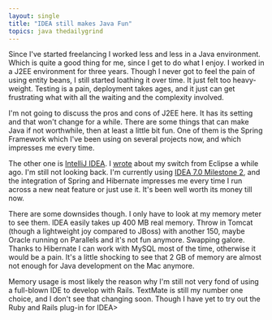 ```yaml
---
layout: single
title: "IDEA still makes Java Fun"
topics: java thedailygrind
---
```

Since I've started freelancing I worked less and less in a Java environment. Which is quite a good thing for me, since I get to do what I enjoy. I worked in a J2EE environment for three years. Though I never got to feel the pain of using entity beans, I still started loathing it over time. It just felt too heavy-weight. Testing is a pain, deployment takes ages, and it just can get frustrating what with all the waiting and the complexity involved.

I'm not going to discuss the pros and cons of J2EE here. It has its setting and that won't change for a while. There are some things that can make Java if not worthwhile, then at least a little bit fun. One of them is the Spring Framework which I've been using on several projects now, and which impresses me every time.

The other one is [IntelliJ IDEA](http://www.jetbrains.com/idea). I [wrote](http://www.javaddicts.net/blog/index.php/2006/01/16/eclipse-vs-idea-making-the-switch/) about my switch from Eclipse a while ago. I'm still not looking back. I'm currently using [IDEA 7.0 Milestone 2](http://www.jetbrains.com/idea/nextversion/), and the integration of Spring and Hibernate impresses me every time I run across a new neat feature or just use it. It's been well worth its money till now.

There are some downsides though. I only have to look at my memory meter to see them. IDEA easily takes up 400 MB real memory. Throw in Tomcat (though a lightweight joy compared to JBoss) with another 150, maybe Oracle running on Parallels and it's not fun anymore. Swapping galore. Thanks to Hibernate I can work with MySQL most of the time, otherwise it would be a pain. It's a little shocking to see that 2 GB of memory are almost not enough for Java development on the Mac anymore.

Memory usage is most likely the reason why I'm still not very fond of using a full-blown IDE to develop with Rails. TextMate is still my number one choice, and I don't see that changing soon. Though I have yet to try out the Ruby and Rails plug-in for IDEA>